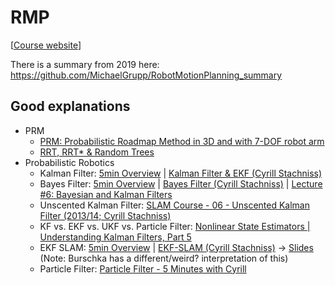 # RMP

[[Course website](https://mvp.in.tum.de/courses/motion/index.html)]

There is a summary from 2019 here: https://github.com/MichaelGrupp/RobotMotionPlanning_summary

## Good explanations

- PRM
  - [PRM: Probabilistic Roadmap Method in 3D and with 7-DOF robot arm](https://www.youtube.com/watch?v=tlFVbHENPCI)
  - [RRT, RRT* & Random Trees](https://www.youtube.com/watch?v=Ob3BIJkQJEw)
- Probabilistic Robotics
  - Kalman Filter: [5min Overview](https://www.youtube.com/watch?v=o_HW6GnLqvg) | [Kalman Filter & EKF (Cyrill Stachniss)](https://www.youtube.com/watch?v=E-6paM_Iwfc)
  - Bayes Filter:  [5min Overview](https://www.youtube.com/watch?v=oUq0a8jHSQg) | [Bayes Filter (Cyrill Stachniss)](https://www.youtube.com/watch?v=0lKHFJpaZvE) | [Lecture #6: Bayesian and Kalman Filters](http://stefanosnikolaidis.net/course-files/CS545/Lecture6.pdf)
  - Unscented Kalman Filter: [SLAM Course - 06 - Unscented Kalman Filter (2013/14; Cyrill Stachniss)](https://www.youtube.com/watch?v=DWDzmweTKsQ)
  - KF vs. EKF vs. UKF vs. Particle Filter: [Nonlinear State Estimators | Understanding Kalman Filters, Part 5](https://www.youtube.com/watch?v=Vefia3JMeHE)
  - EKF SLAM: [5min Overview](https://www.youtube.com/watch?v=BuRCJ2fegcc) | [EKF-SLAM (Cyrill Stachniss)](https://www.youtube.com/watch?v=X30sEgIws0g&t=1s) -> [Slides](https://www.ipb.uni-bonn.de/html/teaching/photo12-2021/2021-pho2-16-ekf-slam.pptx.pdf) (Note: Burschka has a different/weird? interpretation of this)
  - Particle Filter: [Particle Filter - 5 Minutes with Cyrill](https://www.youtube.com/watch?v=YBeVDxTHiYM)
